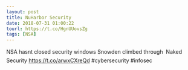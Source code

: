 ```yaml
---
layout: post
title: NuHarbor Security
date: 2018-07-31 01:00:22
tourl: https://t.co/HgnUUovsZg
tags: [NSA]
---
```

NSA hasnt closed security windows Snowden climbed through  Naked Security https://t.co/arwxCXreQd #cybersecurity #infosec